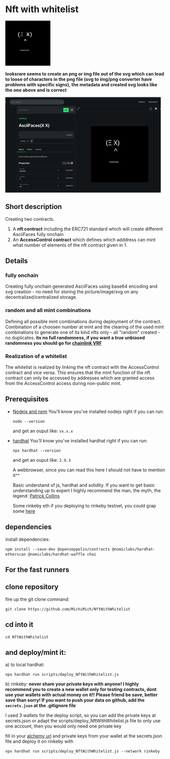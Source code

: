 

# Nft with whitelist

<img src="./gifs/AsciiFaces.gif" width="142" height="142" />

**looksrare seems to create an png or img file out of the svg which can lead to loose of characters in the png file (svg to img/png converter have problems with specific signs), the metadata and created svg looks like the one above and is correct**

<img src="./img/LooksRareAsciiFace.png" width="490" height="301" />




## Short description
Creating two contracts.

1. A **nft contract** including the ERC721 standard which will create different AsciiFaces fully onchain
2. An **AccessControl contract** which defines which adddress can mint what number of elements of the nft contract given in 1.


## Details
### fully onchain
Creating fully onchain generated AsciiFaces using base64 encoding and svg creation - no need for storing the picture/image/svg on any decentralized/centralized storage.

### random and all mint combinations
Defining all possible mint combinations during deployment of the contract.
Combination of a choosen number at mint and the clearing of the used mint combinations to generate one of its kind nfts only - all "random" created - no duplicates.
**its no full randomness, if you want a true unbiased randomness you should go for <a href="https://docs.chain.link/docs/chainlink-vrf/">chainlink VRF</a>**

### Realization of a whitelist

The whitelist is realized by linking the nft contract with the AccessControl contract and vice versa. This ensures that the mint function of the nft contract can only be accessed by addresses which are granted access
from the AccessControl access during non-public mint.


## Prerequisites
<ul  dir="auto">
<li><a  href="https://nodejs.org/en/download/"  rel="nofollow">Nodejs and npm</a>
You'll know you've installed nodejs right if you can run:


```
node --version
```
 and get an ouput like: <code>vx.x.x</code>
</ul>
<ul  dir="auto">
<li><a  href="https://hardhat.org/getting-started/"  rel="nofollow">hardhat</a>
You'll know you've installed hardhat right if you can run:

```
npx hardhat --version
```
and get an ouput like: <code>2.9.3</code>
</ul>
<ul  dir="auto">
A webbrowser, since you can read this here I should not have to  mention it^^
</ul>
<ul  dir="auto">
Basic understand of js, hardhat and solidity. If you want to get basic understanding up to expert I highly recommend
the man, the myth, the legend: <a href="https://www.youtube.com/watch?v=M576WGiDBdQ&t=10s">Patrick Collins</a>
</ul>
<ul  dir="auto">
Some rinkeby eth if you deploying to rinkeby testnet, you could grap some <a href="https://faucets.chain.link/rinkeby">here</a>
</ul>



## dependencies
install dependencies: 
```
npm install --save-dev @openzeppelin/contracts @nomiclabs/hardhat-etherscan @nomiclabs/hardhat-waffle chai
```


## For the fast runners
## clone repository
fire up the git clone command: 
```
git clone https://github.com/MichiMich/NftWithWhitelist
```

## cd into it
```
cd NftWithWhitelist
```

## and deploy/mint it:
a) to local hardhat: 
```
npx hardhat run scripts/deploy_NftWithWhitelist.js
```

b) rinkeby: 
**never share your private keys with anyone! I highly recommend you to create a new wallet only for testing contracts, dont use your wallets with actual money on it!! Please friend be save, better save than sorry! If you want to push your data on github, add the <code>secrets.json</code> at the .gitignore file**

I used 3 wallets for the deploy script, so you can add the private keys at secrets.json or adapt the scripts/deploy_NftWithWhitelist.js file to only use one account, then you would only need one private key

fill in your <a href="https://www.alchemy.com/">alchemy url</a> and private keys from your wallet at the secrets.json file and deploy it on rinkeby with 
```
npx hardhat run scripts/deploy_NftWithWhitelist.js --network rinkeby
```

    

